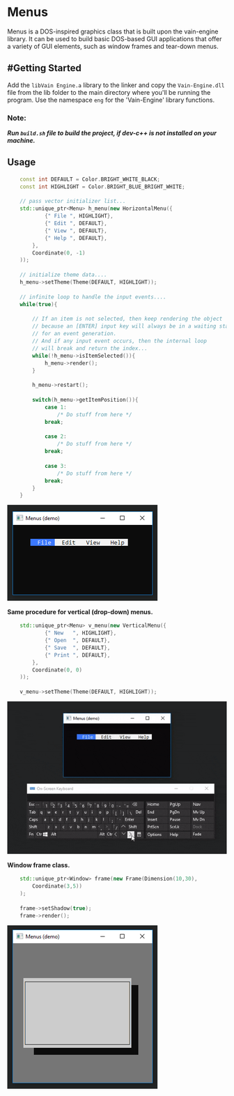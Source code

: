 # Menus
Menus is a DOS-inspired graphics class that is built upon the vain-engine library. It can be used to build basic DOS-based GUI applications that offer a variety of GUI elements, such as window frames and tear-down menus.


## #Getting Started
Add the `libVain Engine.a` library to the linker and copy the `Vain-Engine.dll` file from the lib folder to the main directory where you'll be running the program.
Use the namespace `eng` for the 'Vain-Engine' library functions.

### Note: 
**_Run `build.sh` file to build the project, if dev-c++ is not installed on your machine._**

## Usage

```c++
    const int DEFAULT = Color.BRIGHT_WHITE_BLACK;
    const int HIGHLIGHT = Color.BRIGHT_BLUE_BRIGHT_WHITE;
    
    // pass vector initializer list...
    std::unique_ptr<Menu> h_menu(new HorizontalMenu({
            {" File ", HIGHLIGHT},
            {" Edit ", DEFAULT},
            {" View ", DEFAULT},
            {" Help ", DEFAULT},
        }, 
        Coordinate(0, -1)
    ));
    
    // initialize theme data....
    h_menu->setTheme(Theme(DEFAULT, HIGHLIGHT));
    
    // infinite loop to handle the input events.... 
    while(true){
        
        // If an item is not selected, then keep rendering the object
        // because an [ENTER] input key will always be in a waiting state 
        // for an event generation.
        // And if any input event occurs, then the internal loop
        // will break and return the index...
        while(!h_menu->isItemSelected()){
            h_menu->render();
        }
        
        h_menu->restart();
        
        switch(h_menu->getItemPosition()){
            case 1:
                /* Do stuff from here */
            break;
            
            case 2:
                /* Do stuff from here */
            break;
            
            case 3:
                /* Do stuff from here */
            break;
        }
    }
```

![](previews/menu.png?raw=true "")

**Same procedure for vertical (drop-down) menus.**
```c++
    std::unique_ptr<Menu> v_menu(new VerticalMenu({
            {" New   ", HIGHLIGHT},
            {" Open  ", DEFAULT},
            {" Save  ", DEFAULT},
            {" Print ", DEFAULT},
        }, 
        Coordinate(0, 0)
    ));
    
    v_menu->setTheme(Theme(DEFAULT, HIGHLIGHT));

```
![](previews/menus_demo.gif?raw=true "")

**Window frame class.**
```c++
    std::unique_ptr<Window> frame(new Frame(Dimension(10,30), 
        Coordinate(3,5))
    );
        
    frame->setShadow(true);
    frame->render();
```

![](previews/frame.png?raw=true "")



